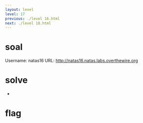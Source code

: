 ```yaml
---
layout: level
level: 17
previous: ./level 16.html
next: ./level 18.html
---
```


# soal
Username: natas16
URL:      http://natas16.natas.labs.overthewire.org

# solve
- 

# flag